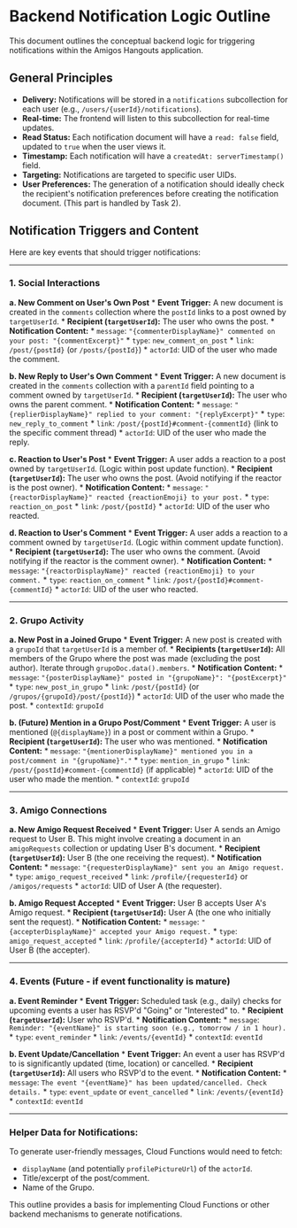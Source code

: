 # Backend Notification Logic Outline

This document outlines the conceptual backend logic for triggering notifications within the Amigos Hangouts application.

## General Principles

*   **Delivery:** Notifications will be stored in a `notifications` subcollection for each user (e.g., `/users/{userId}/notifications`).
*   **Real-time:** The frontend will listen to this subcollection for real-time updates.
*   **Read Status:** Each notification document will have a `read: false` field, updated to `true` when the user views it.
*   **Timestamp:** Each notification will have a `createdAt: serverTimestamp()` field.
*   **Targeting:** Notifications are targeted to specific user UIDs.
*   **User Preferences:** The generation of a notification should ideally check the recipient's notification preferences before creating the notification document. (This part is handled by Task 2).

## Notification Triggers and Content

Here are key events that should trigger notifications:

---

### 1. Social Interactions

**a. New Comment on User's Own Post**
    *   **Event Trigger:** A new document is created in the `comments` collection where the `postId` links to a post owned by `targetUserId`.
    *   **Recipient (`targetUserId`):** The user who owns the post.
    *   **Notification Content:**
        *   `message`: `"{commenterDisplayName}" commented on your post: "{commentExcerpt}"`
        *   `type`: `new_comment_on_post`
        *   `link`: `/post/{postId}` (or `/posts/{postId}`)
        *   `actorId`: UID of the user who made the comment.

**b. New Reply to User's Own Comment**
    *   **Event Trigger:** A new document is created in the `comments` collection with a `parentId` field pointing to a comment owned by `targetUserId`.
    *   **Recipient (`targetUserId`):** The user who owns the parent comment.
    *   **Notification Content:**
        *   `message`: `"{replierDisplayName}" replied to your comment: "{replyExcerpt}"`
        *   `type`: `new_reply_to_comment`
        *   `link`: `/post/{postId}#comment-{commentId}` (link to the specific comment thread)
        *   `actorId`: UID of the user who made the reply.

**c. Reaction to User's Post**
    *   **Event Trigger:** A user adds a reaction to a post owned by `targetUserId`. (Logic within post update function).
    *   **Recipient (`targetUserId`):** The user who owns the post. (Avoid notifying if the reactor is the post owner).
    *   **Notification Content:**
        *   `message`: `"{reactorDisplayName}" reacted {reactionEmoji} to your post.`
        *   `type`: `reaction_on_post`
        *   `link`: `/post/{postId}`
        *   `actorId`: UID of the user who reacted.

**d. Reaction to User's Comment**
    *   **Event Trigger:** A user adds a reaction to a comment owned by `targetUserId`. (Logic within comment update function).
    *   **Recipient (`targetUserId`):** The user who owns the comment. (Avoid notifying if the reactor is the comment owner).
    *   **Notification Content:**
        *   `message`: `"{reactorDisplayName}" reacted {reactionEmoji} to your comment.`
        *   `type`: `reaction_on_comment`
        *   `link`: `/post/{postId}#comment-{commentId}`
        *   `actorId`: UID of the user who reacted.

---

### 2. Grupo Activity

**a. New Post in a Joined Grupo**
    *   **Event Trigger:** A new post is created with a `grupoId` that `targetUserId` is a member of.
    *   **Recipients (`targetUserId`):** All members of the Grupo where the post was made (excluding the post author). Iterate through `grupoDoc.data().members`.
    *   **Notification Content:**
        *   `message`: `"{posterDisplayName}" posted in "{grupoName}": "{postExcerpt}"`
        *   `type`: `new_post_in_grupo`
        *   `link`: `/post/{postId}` (or `/grupos/{grupoId}/post/{postId}`)
        *   `actorId`: UID of the user who made the post.
        *   `contextId`: `grupoId`

**b. (Future) Mention in a Grupo Post/Comment**
    *   **Event Trigger:** A user is mentioned (`@{displayName}`) in a post or comment within a Grupo.
    *   **Recipient (`targetUserId`):** The user who was mentioned.
    *   **Notification Content:**
        *   `message`: `"{mentionerDisplayName}" mentioned you in a post/comment in "{grupoName}"."`
        *   `type`: `mention_in_grupo`
        *   `link`: `/post/{postId}#comment-{commentId}` (if applicable)
        *   `actorId`: UID of the user who made the mention.
        *   `contextId`: `grupoId`

---

### 3. Amigo Connections

**a. New Amigo Request Received**
    *   **Event Trigger:** User A sends an Amigo request to User B. This might involve creating a document in an `amigoRequests` collection or updating User B's document.
    *   **Recipient (`targetUserId`):** User B (the one receiving the request).
    *   **Notification Content:**
        *   `message`: `"{requesterDisplayName}" sent you an Amigo request.`
        *   `type`: `amigo_request_received`
        *   `link`: `/profile/{requesterId}` or `/amigos/requests`
        *   `actorId`: UID of User A (the requester).

**b. Amigo Request Accepted**
    *   **Event Trigger:** User B accepts User A's Amigo request.
    *   **Recipient (`targetUserId`):** User A (the one who initially sent the request).
    *   **Notification Content:**
        *   `message`: `"{accepterDisplayName}" accepted your Amigo request.`
        *   `type`: `amigo_request_accepted`
        *   `link`: `/profile/{accepterId}`
        *   `actorId`: UID of User B (the accepter).

---

### 4. Events (Future - if event functionality is mature)

**a. Event Reminder**
    *   **Event Trigger:** Scheduled task (e.g., daily) checks for upcoming events a user has RSVP'd "Going" or "Interested" to.
    *   **Recipient (`targetUserId`):** User who RSVP'd.
    *   **Notification Content:**
        *   `message`: `Reminder: "{eventName}" is starting soon (e.g., tomorrow / in 1 hour).`
        *   `type`: `event_reminder`
        *   `link`: `/events/{eventId}`
        *   `contextId`: `eventId`

**b. Event Update/Cancellation**
    *   **Event Trigger:** An event a user has RSVP'd to is significantly updated (time, location) or cancelled.
    *   **Recipient (`targetUserId`):** All users who RSVP'd to the event.
    *   **Notification Content:**
        *   `message`: `The event "{eventName}" has been updated/cancelled. Check details.`
        *   `type`: `event_update` or `event_cancelled`
        *   `link`: `/events/{eventId}`
        *   `contextId`: `eventId`

---

### Helper Data for Notifications:

To generate user-friendly messages, Cloud Functions would need to fetch:
*   `displayName` (and potentially `profilePictureUrl`) of the `actorId`.
*   Title/excerpt of the post/comment.
*   Name of the Grupo.

This outline provides a basis for implementing Cloud Functions or other backend mechanisms to generate notifications.
